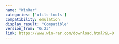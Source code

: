 ```yaml
---
name: "WinRar"
categories: ['utils-tools']
compatibility: emulation
display_result: "Compatible"
version_from: "6.23"
link: https://www.win-rar.com/download.html?&L=0
---
```


